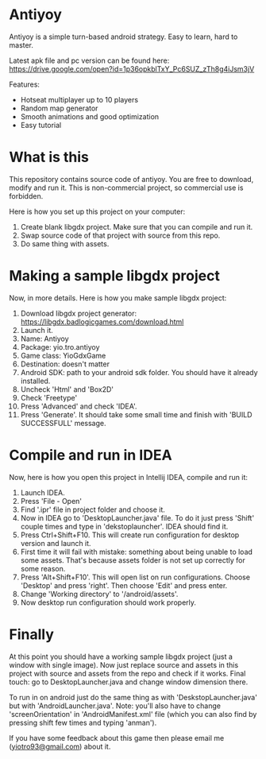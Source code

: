 # Antiyoy
Antiyoy is a simple turn-based android strategy. Easy to learn, hard to master.

Latest apk file and pc version can be found here: https://drive.google.com/open?id=1p36opkblTxY_Pc6SUZ_zTh8g4iJsm3jV

Features:
- Hotseat multiplayer up to 10 players
- Random map generator
- Smooth animations and good optimization
- Easy tutorial

# What is this
This repository contains source code of antiyoy. You are free to download, modify and run it. This is non-commercial project, so commercial use is forbidden.

Here is how you set up this project on your computer:

1. Create blank libgdx project. Make sure that you can compile and run it.
2. Swap source code of that project with source from this repo.
3. Do same thing with assets.

# Making a sample libgdx project
Now, in more details. Here is how you make sample libgdx project:
1. Download libgdx project generator: https://libgdx.badlogicgames.com/download.html
2. Launch it.
3. Name: Antiyoy
4. Package: yio.tro.antiyoy
5. Game class: YioGdxGame
6. Destination: doesn't matter
7. Android SDK: path to your android sdk folder. You should have it already installed.
8. Uncheck 'Html' and 'Box2D'
9. Check 'Freetype'
10. Press 'Advanced' and check 'IDEA'.
11. Press 'Generate'. It should take some small time and finish with 'BUILD SUCCESSFULL' message.

# Compile and run in IDEA
Now, here is how you open this project in Intellij IDEA, compile and run it:
1. Launch IDEA.
2. Press 'File - Open'
3. Find '.ipr' file in project folder and choose it.
4. Now in IDEA go to 'DesktopLauncher.java' file. To do it just press 'Shift' couple times and type in 'dekstoplauncher'. IDEA should find it.
5. Press Ctrl+Shift+F10. This will create run configuration for desktop version and launch it. 
6. First time it will fail with mistake: something about being unable to load some assets. That's because assets folder is not set up correctly for some reason.
7. Press 'Alt+Shift+F10'. This will open list on run configurations. Choose 'Desktop' and press 'right'. Then choose 'Edit' and press enter.
8. Change 'Working directory' to '<Project name>/android/assets'.
9. Now desktop run configuration should work properly.

# Finally
At this point you should have a working sample libgdx project (just a window with single image). Now just replace source and assets in this project with source and assets from the repo and check if it works. Final touch: go to DesktopLauncher.java and change window dimension there.

To run in on android just do the same thing as with 'DeskstopLauncher.java' but with 'AndroidLauncher.java'. Note: you'll also have to change 'screenOrientation' in 'AndroidManifest.xml' file (which you can also find by pressing shift few times and typing 'anman').

If you have some feedback about this game then please email me (yiotro93@gmail.com) about it.


